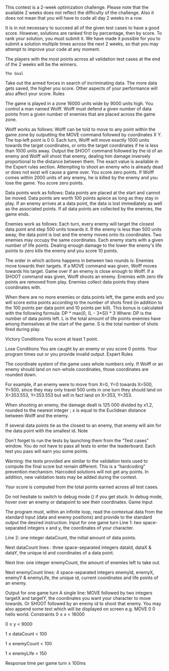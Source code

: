 This contest is a 2-week optimization challenge. Please note that the available 2 weeks does not reflect the difficulty of the challenge. Also it does not mean that you will have to code all day 2 weeks in a row.

It is in not necessary to succeed all of the given test cases to have a good score. However, solutions are ranked first by percentage, then by score. To rank your solution, you must submit it. We have made it possible for you to submit a solution multiple times across the next 2 weeks, so that you may attempt to improve your code at any moment.

The players with the most points across all validation test cases at the end of the 2 weeks will be the winners.

    The Goal


Take out the armed forces in search of incriminating data. The more data gets saved, the higher you score. Other aspects of your performance will also affect your score.
    Rules

The game is played in a zone 16000 units wide by 9000 units high.
You control a man named Wolff. Wolff must defend a given number of data points from a given number of enemies that are placed across the game zone.

Wolff works as follows:
Wolff can be told to move to any point within the game zone by outputting the MOVE command followed by coordinates X Y. The top‑left point is 0 0.
Each turn, Wolff will move exactly 1000 units towards the target coordinates, or onto the target coordinates if he is less than 1000 units away.
Output the SHOOT command followed by the id of an enemy and Wolff will shoot that enemy, dealing him damage inversely proportional to the distance between them. The exact value is available in the Expert rules section.
Attempting to shoot an enemy who is already dead or does not exist will cause a game over. You score zero points.
If Wolff comes within 2000 units of any enemy, he is killed by the enemy and you lose the game. You score zero points.

Data points work as follows:
Data points are placed at the start and cannot be moved.
Data points are worth 100 points apiece as long as they stay in play. If an enemy arrives at a data point, the data is lost immediately as well as the associated points.
If all data points are collected by the enemies, the game ends.

Enemies work as follows:
Each turn, every enemy will target the closest data point and step 500 units towards it. If the enemy is less than 500 units away, the data point is lost and the enemy moves onto its coordinates.
Two enemies may occupy the same coordinates.
Each enemy starts with a given number of life points. Dealing enough damage to the lower the enemy's life points to zero kills the enemy and you score 10 points.

The order in which actions happens in between two rounds is:
Enemies move towards their targets.
If a MOVE command was given, Wolff moves towards his target.
Game over if an enemy is close enough to Wolff.
If a SHOOT command was given, Wolff shoots an enemy.
Enemies with zero life points are removed from play.
Enemies collect data points they share coordinates with.

When there are no more enemies or data points left, the game ends and you will score extra points according to the number of shots fired (in addition to the 100 points per data point and 10 points per kill).
This bonus is calculated with the following formula: DP * max(0, (L - 3*S)) * 3
Where:
DP is the number of data points left.
L is the total amount of life points enemies have among themselves at the start of the game.
S is the total number of shots fired during play.
 
Victory Conditions
You score at least 1 point.
 
Lose Conditions
You are caught by an enemy or you score 0 points.
Your program times out or you provide invalid output.
    Expert Rules

The coordinate system of the game uses whole numbers only. If Wolff or an enemy should land on non-whole coordinates, those coordinates are rounded down.

For example, if an enemy were to move from X=0, Y=0 towards X=500, Y=500, since they may only travel 500 units in one turn they should land on X=353.553, Y=353.553 but will in fact land on X=353, Y=353.

When shooting an enemy, the damage dealt is 125 000 divided by x1.2, rounded to the nearest integer ; x is equal to the Euclidean distance between Wolff and the enemy.

If several data points tie as the closest to an enemy, that enemy will aim for the data point with the smallest id.
    Note

Don’t forget to run the tests by launching them from the “Test cases” window. You do not have to pass all tests to enter the leaderboard. Each test you pass will earn you some points.

Warning: the tests provided are similar to the validation tests used to compute the final score but remain different. This is a “hardcoding” prevention mechanism. Harcoded solutions will not get any points. In addition, new validation tests may be added during the contest.

Your score is computed from the total points earned across all test cases.

Do not hesitate to switch to debug mode () if you get stuck. In debug mode, hover over an enemy or datapoint to see their coordinates.
    Game Input

The program must, within an infinite loop, read the contextual data from the standard input (data and enemy positions) and provide to the standard output the desired instruction.
Input for one game turn
Line 1: two space-separated integers x and y, the coordinates of your character.

Line 2: one integer dataCount, the initial amount of data points.

Next dataCount lines : three space-separated integers dataId, dataX & dataY, the unique id and coordinates of a data point.

Next line: one integer enemyCount, the amount of enemies left to take out.

Next enemyCount lines: 4 space-separated integers enemyId, enemyX, enemyY & enemyLife, the unique id, current coordinates and life points of an enemy.

Output for one game turn
A single line: MOVE followed by two integers targetX and targetY, the coordinates you want your character to move towards. Or SHOOT followed by an enemy id to shoot that enemy. You may also append some text which will be displayed on screen e.g. MOVE 0 0 hello world.
Constraints
0 ≤ x < 16000

0 ≤ y < 9000

1 ≤ dataCount < 100

1 ≤ enemyCount < 100

1 ≤ enemyLife < 150

Response time per game turn ≤ 100ms
